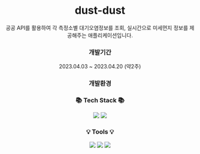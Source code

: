 <div align=center>

# dust-dust
공공 API를 활용하여 각 측정소별 대기오염정보를 조회, 실시간으로 미세먼지 정보를 제공해주는 애플리케이션입니다.



### 개발기간
2023.04.03 ~ 2023.04.20 (약2주)

### 개발환경
### 📚 Tech Stack 📚
<img src="https://img.shields.io/badge/JAVA-007396?style=for-the-badge&logo=java&logoColor=white">
<img src="https://img.shields.io/badge/Android-3DDC84?style=for-the-badge&logo=android&logoColor=white">
 
### 💡 Tools 💡
<img src="https://img.shields.io/badge/Android Studio-3DDC84?style=for-the-badge&logo=androidstudio&logoColor=white">
<img src="https://img.shields.io/badge/Notion-000000?style=for-the-badge&logo=notion&logoColor=white">
<img src="https://img.shields.io/badge/GitHub-181717?style=for-the-badge&logo=GitHub&logoColor=white">


</div>
